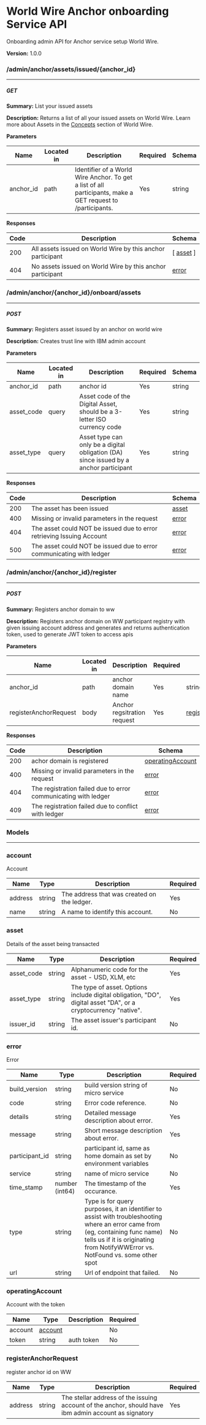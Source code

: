 World Wire Anchor onboarding Service API
========================================
Onboarding admin API for Anchor service setup World Wire.


**Version:** 1.0.0

### /admin/anchor/assets/issued/{anchor_id}
---
##### ***GET***
**Summary:** List your issued assets

**Description:** Returns a list of all your issued assets on World Wire. Learn more about Assets in the [Concepts](??base_url??/docs/??version??/concepts) section of World Wire.


**Parameters**

| Name | Located in | Description | Required | Schema |
| ---- | ---------- | ----------- | -------- | ---- |
| anchor_id | path | Identifier of a World Wire Anchor. To get a list of all participants, make a GET request to /participants.  | Yes | string |

**Responses**

| Code | Description | Schema |
| ---- | ----------- | ------ |
| 200 | All assets issued on World Wire by this anchor participant | [ [asset](#asset) ] |
| 404 | No assets issued on World Wire by this anchor participant | [error](#error) |

### /admin/anchor/{anchor_id}/onboard/assets
---
##### ***POST***
**Summary:** Registers asset issued by an anchor on world wire

**Description:** Creates trust line with IBM admin account

**Parameters**

| Name | Located in | Description | Required | Schema |
| ---- | ---------- | ----------- | -------- | ---- |
| anchor_id | path | anchor id | Yes | string |
| asset_code | query | Asset code of the Digital Asset, should be a 3-letter ISO currency code | Yes | string |
| asset_type | query | Asset type can only be a digital obligation (DA) since issued by a anchor participant | Yes | string |

**Responses**

| Code | Description | Schema |
| ---- | ----------- | ------ |
| 200 | The asset has been issued | [asset](#asset) |
| 400 | Missing or invalid parameters in the request | [error](#error) |
| 404 | The asset could NOT be issued due to error retrieving Issuing Account | [error](#error) |
| 500 | The asset could NOT be issued due to error communicating with ledger | [error](#error) |

### /admin/anchor/{anchor_id}/register
---
##### ***POST***
**Summary:** Registers anchor domain to ww

**Description:** Registers anchor domain on WW participant registry with given issuing account address and generates and returns authentication token, used to generate JWT token to access apis

**Parameters**

| Name | Located in | Description | Required | Schema |
| ---- | ---------- | ----------- | -------- | ---- |
| anchor_id | path | anchor domain name | Yes | string |
| registerAnchorRequest | body | Anchor regsitration request | Yes | [registerAnchorRequest](#registeranchorrequest) |

**Responses**

| Code | Description | Schema |
| ---- | ----------- | ------ |
| 200 | achor domain is registered | [operatingAccount](#operatingaccount) |
| 400 | Missing or invalid parameters in the request | [error](#error) |
| 404 | The registration failed due to error communicating with ledger | [error](#error) |
| 409 | The registration failed due to conflict with ledger | [error](#error) |

### Models
---

### account  

Account

| Name | Type | Description | Required |
| ---- | ---- | ----------- | -------- |
| address | string | The address that was created on the ledger. | Yes |
| name | string | A name to identify this account. | No |

### asset  

Details of the asset being transacted

| Name | Type | Description | Required |
| ---- | ---- | ----------- | -------- |
| asset_code | string | Alphanumeric code for the asset - USD, XLM, etc | Yes |
| asset_type | string | The type of asset. Options include digital obligation, "DO", digital asset "DA", or a cryptocurrency "native". | Yes |
| issuer_id | string | The asset issuer's participant id. | No |

### error  

Error

| Name | Type | Description | Required |
| ---- | ---- | ----------- | -------- |
| build_version | string | build version string of micro service | No |
| code | string | Error code reference. | No |
| details | string | Detailed message description about error. | Yes |
| message | string | Short message description about error. | Yes |
| participant_id | string | participant id, same as home domain as set by environment variables | No |
| service | string | name of micro service | No |
| time_stamp | number (int64) | The timestamp of the occurance. | Yes |
| type | string | Type is for query purposes, it an identifier to assist with troubleshooting where an error came from (eg, containing func name) tells us if it is originating from NotifyWWError vs. NotFound vs. some other spot | No |
| url | string | Url of endpoint that failed. | No |

### operatingAccount  

Account with the token

| Name | Type | Description | Required |
| ---- | ---- | ----------- | -------- |
| account | [account](#account) |  | No |
| token | string | auth token | No |

### registerAnchorRequest  

register anchor id on WW

| Name | Type | Description | Required |
| ---- | ---- | ----------- | -------- |
| address | string | The stellar address of the issuing account of the anchor, should have ibm admin account as signatory | Yes |